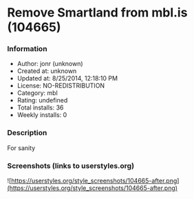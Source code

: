 # Remove Smartland from mbl.is (104665)

### Information
- Author: jonr (unknown)
- Created at: unknown
- Updated at: 8/25/2014, 12:18:10 PM
- License: NO-REDISTRIBUTION
- Category: mbl
- Rating: undefined
- Total installs: 36
- Weekly installs: 0


### Description
For sanity


### Screenshots (links to userstyles.org)
![https://userstyles.org/style_screenshots/104665-after.png](https://userstyles.org/style_screenshots/104665-after.png)


